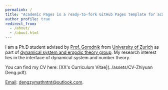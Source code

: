 ```yaml
---
permalink: /
title: "Academic Pages is a ready-to-fork GitHub Pages template for academic personal websites"
author_profile: true
redirect_from: 
  - /about/
  - /about.html
---
```


I am a Ph.D student advised by [Prof. Gorodnik](https://www.math.uzh.ch/gorodnik/) from [University of Zurich](https://www.math.uzh.ch/home) as part of [dynamical system and ergodic theory group](https://www2.math.ethz.ch/dynamics/about). My research interest lies in the interface of dynamical system and number theory.
 
You can find my CV here: [XX's Curriculum Vitae](../assets/CV-Zhiyuan Deng.pdf).

[Email](dengzymathnt@outlook.com): dengzymathntnt@outlook.com. 
